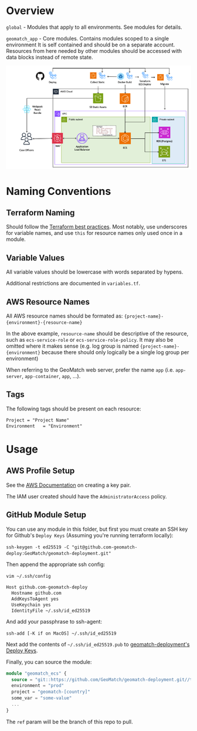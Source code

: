 # Overview

`global` - Modules that apply to all environments. See modules for details.

`geomatch_app` - Core modules. Contains modules scoped to a single environment
It is self contained and should be on a separate account. Resources from here needed by other modules should be
accessed with data blocks instead of remote state.

![GeoMatch-Hosted AWS](./GeoMatch-Hosted%20AWS%20Architecture.png)

# Naming Conventions

## Terraform Naming

Should follow the [Terraform best practices](https://www.terraform-best-practices.com/naming).
Most notably, use underscores for variable names, and use `this` for resource names only used
once in a module.

## Variable Values

All variable values should be lowercase with words separated by hypens.

Additional restrictions are documented in `variables.tf`.

## AWS Resource Names

All AWS resource names should be formated as:
`{project-name}-{environment}-{resource-name}`

In the above example, `resource-name` should be descriptive of the resource, such as `ecs-service-role` or `ecs-service-role-policy`. It may also be omitted where it makes sense (e.g. log group is named `{project-name}-{environment}`
because there should only logically be a single log group per environment)

When referring to the GeoMatch web server, prefer the name `app` (i.e. `app-server`, `app-container`, `app`, ...).

## Tags

The following tags should be present on each resource:

```
Project = "Project Name"
Environment   = "Environment"
```

# Usage

## AWS Profile Setup

See the [AWS Documentation](https://docs.aws.amazon.com/cli/latest/userguide/cli-configure-quickstart.html#cli-configure-quickstart-creds) on creating a key pair.

The IAM user created should have the `AdministratorAccess` policy.

## GitHub Module Setup

You can use any module in this folder, but first you must create an SSH key for Github's `Deploy Keys` (Assuming you're running terraform locally):

`ssh-keygen -t ed25519 -C "git@github.com-geomatch-deploy:GeoMatch/geomatch-deployment.git"`

Then append the appropriate ssh config:

`vim ~/.ssh/config`

```
Host github.com-geomatch-deploy
  Hostname github.com
  AddKeysToAgent yes
  UseKeychain yes
  IdentityFile ~/.ssh/id_ed25519
```

And add your passphrase to ssh-agent:

`ssh-add [-K if on MacOS] ~/.ssh/id_ed25519`

Next add the contents of `~/.ssh/id_ed25519.pub` to [geomatch-deployment's Deploy Keys](https://github.com/GeoMatch/geomatch-deployment/settings/keys).

Finally, you can source the module:

```terraform
module "geomatch_ecs" {
  source = "git::https://github.com/GeoMatch/geomatch-deployment.git//terraform/geomatch_app/ecs?ref=production"
  environment = "prod"
  project = "geomatch-[country]"
  some_var = "some-value"
  ...
}
```

The `ref` param will be the branch of this repo to pull.
